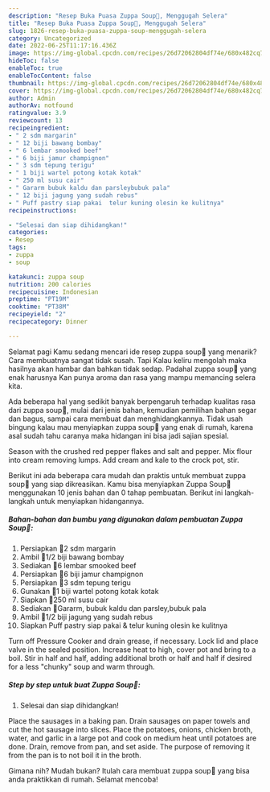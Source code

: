 ```yaml
---
description: "Resep Buka Puasa Zuppa Soup🥧, Menggugah Selera"
title: "Resep Buka Puasa Zuppa Soup🥧, Menggugah Selera"
slug: 1826-resep-buka-puasa-zuppa-soup-menggugah-selera
category: Uncategorized
date: 2022-06-25T11:17:16.436Z
image: https://img-global.cpcdn.com/recipes/26d72062804df74e/680x482cq70/zuppa-soup-foto-resep-utama.jpg
hideToc: false
enableToc: true
enableTocContent: false
thumbnail: https://img-global.cpcdn.com/recipes/26d72062804df74e/680x482cq70/zuppa-soup-foto-resep-utama.jpg
cover: https://img-global.cpcdn.com/recipes/26d72062804df74e/680x482cq70/zuppa-soup-foto-resep-utama.jpg
author: Admin
authorAv: notfound
ratingvalue: 3.9
reviewcount: 13
recipeingredient:
- " 2 sdm margarin"
- " 12 biji bawang bombay"
- " 6 lembar smooked beef"
- " 6 biji jamur champignon"
- " 3 sdm tepung terigu"
- " 1 biji wartel potong kotak kotak"
- " 250 ml susu cair"
- " Gararm bubuk kaldu dan parsleybubuk pala"
- " 12 biji jagung yang sudah rebus"
- " Puff pastry siap pakai  telur kuning olesin ke kulitnya"
recipeinstructions:

- "Selesai dan siap dihidangkan!"
categories:
- Resep
tags:
- zuppa
- soup

katakunci: zuppa soup 
nutrition: 200 calories
recipecuisine: Indonesian
preptime: "PT19M"
cooktime: "PT38M"
recipeyield: "2"
recipecategory: Dinner

---
```



Selamat pagi Kamu sedang mencari ide resep zuppa soup🥧 yang menarik? Cara membuatnya sangat tidak susah. Tapi Kalau keliru mengolah maka hasilnya akan hambar dan bahkan tidak sedap. Padahal zuppa soup🥧 yang enak harusnya Kan punya aroma dan rasa yang mampu memancing selera kita.


Ada beberapa hal yang sedikit banyak berpengaruh terhadap kualitas rasa dari zuppa soup🥧, mulai dari jenis bahan, kemudian pemilihan bahan segar dan bagus, sampai cara membuat dan menghidangkannya. Tidak usah bingung kalau mau menyiapkan zuppa soup🥧 yang enak di rumah, karena asal sudah tahu caranya maka hidangan ini bisa jadi sajian spesial.

Season with the crushed red pepper flakes and salt and pepper. Mix flour into cream removing lumps. Add cream and kale to the crock pot, stir.


Berikut ini ada beberapa cara mudah dan praktis untuk membuat zuppa soup🥧 yang siap dikreasikan. Kamu bisa menyiapkan Zuppa Soup🥧 menggunakan 10 jenis bahan dan 0 tahap pembuatan. Berikut ini langkah-langkah untuk menyiapkan hidangannya.

<!--inarticleads1-->

##### Bahan-bahan dan bumbu yang digunakan dalam pembuatan Zuppa Soup🥧:

1. Persiapkan  🧀2 sdm margarin
1. Ambil  🌰1/2 biji bawang bombay
1. Sediakan  🥩6 lembar smooked beef
1. Persiapkan  🍄6 biji jamur champignon
1. Persiapkan  🌾3 sdm tepung terigu
1. Gunakan  🥕1 biji wartel potong kotak kotak
1. Siapkan  🥛250 ml susu cair
1. Sediakan  🧂Gararm, bubuk kaldu dan parsley,bubuk pala
1. Ambil  🌽1/2 biji jagung yang sudah rebus
1. Siapkan  Puff pastry siap pakai &amp; telur kuning olesin ke kulitnya


Turn off Pressure Cooker and drain grease, if necessary. Lock lid and place valve in the sealed position. Increase heat to high, cover pot and bring to a boil. Stir in half and half, adding additional broth or half and half if desired for a less &#34;chunky&#34; soup and warm through. 

<!--inarticleads2-->

##### Step by step untuk buat Zuppa Soup🥧:


1. Selesai dan siap dihidangkan!

Place the sausages in a baking pan. Drain sausages on paper towels and cut the hot sausage into slices. Place the potatoes, onions, chicken broth, water, and garlic in a large pot and cook on medium heat until potatoes are done. Drain, remove from pan, and set aside. The purpose of removing it from the pan is to not boil it in the broth. 

Gimana nih? Mudah bukan? Itulah cara membuat zuppa soup🥧 yang bisa anda praktikkan di rumah. Selamat mencoba!
